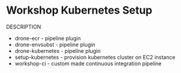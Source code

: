 # Workshop Kubernetes Setup

DESCRIPTION

* drone-ecr - pipeline plugin
* drone-envsubst - pipeline plugin
* drone-kubernetes - pipeline plugin
* setup-kubernetes - provision kubernetes cluster on EC2 instance
* workshop-ci - custom made continuous integration pipeline